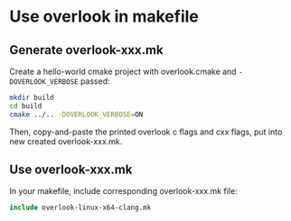# Use overlook in makefile

## Generate overlook-xxx.mk

Create a hello-world cmake project with overlook.cmake and `-DOVERLOOK_VERBOSE` passed:

```bash
mkdir build
cd build
cmake ../.. -DOVERLOOK_VERBOSE=ON
```

Then, copy-and-paste the printed overlook c flags and cxx flags, put into new created overlook-xxx.mk.

## Use overlook-xxx.mk

In your makefile, include corresponding overlook-xxx.mk file:
```makefile
include overlook-linux-x64-clang.mk
```
